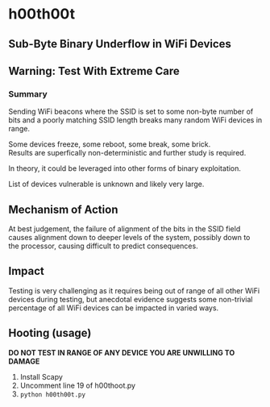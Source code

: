 # h00th00t
## Sub-Byte Binary Underflow in WiFi Devices
## Warning: Test With Extreme Care
### Summary
Sending WiFi beacons where the SSID is set to some non-byte number of bits and a poorly matching SSID length breaks many random WiFi devices in range.  
  
Some devices freeze, some reboot, some break, some brick.  
Results are superfically non-deterministic and further study is required.  
  
In theory, it could be leveraged into other forms of binary exploitation.  
  
List of devices vulnerable is unknown and likely very large.

## Mechanism of Action
At best judgement, the failure of alignment of the bits in the SSID field causes alignment down to deeper levels of the system, possibly down to the processor, causing difficult to predict consequences.

## Impact
Testing is very challenging as it requires being out of range of all other WiFi devices during testing, but anecdotal evidence suggests some non-trivial percentage of all WiFi devices can be impacted in varied ways.

## Hooting (usage)
**DO NOT TEST IN RANGE OF ANY DEVICE YOU ARE UNWILLING TO DAMAGE**
1. Install Scapy
2. Uncomment line 19 of h00thoot.py
3. `python h00th00t.py`